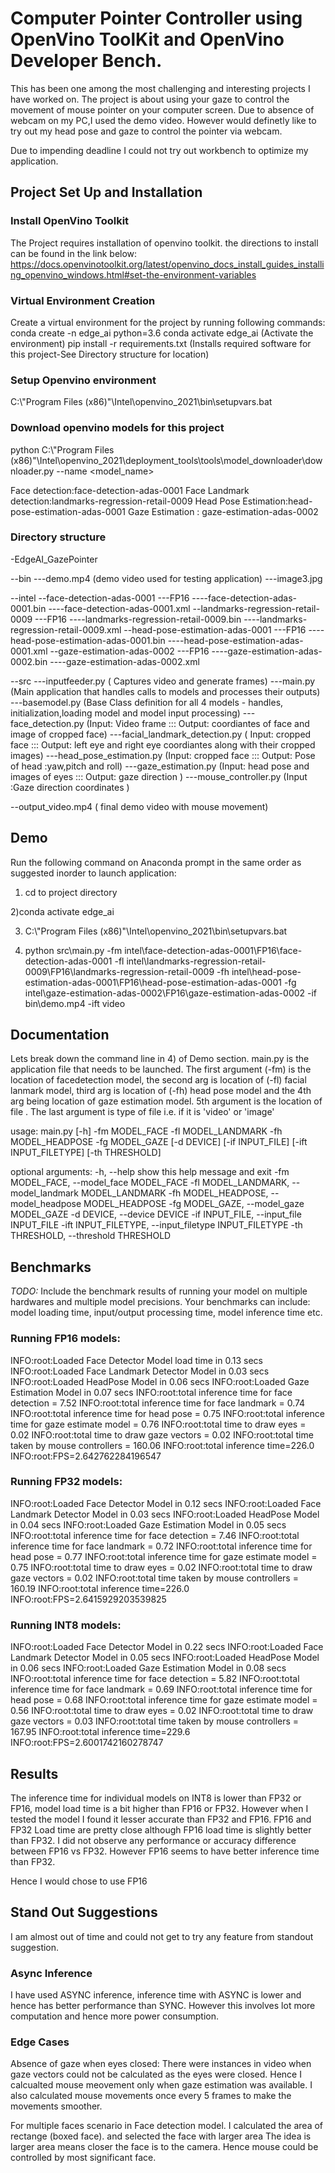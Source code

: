 # Computer Pointer Controller using OpenVino ToolKit and OpenVino Developer Bench.

This has been one among the most challenging  and interesting projects I have worked on. The project is about using your gaze to control the movement of mouse pointer on your computer screen. Due to absence of webcam on my PC,I used the demo video. However would definetly like to try out my head pose and gaze to control the pointer via webcam. 

Due to impending deadline I could not try out workbench to optimize my application.

## Project Set Up and Installation

### Install OpenVino Toolkit
The Project requires installation of openvino toolkit. the directions to install can be found in the link below:
 https://docs.openvinotoolkit.org/latest/openvino_docs_install_guides_installing_openvino_windows.html#set-the-environment-variables

### Virtual Environment Creation
Create a virtual environment for the project by running following commands:
conda create -n edge_ai python=3.6
conda activate edge_ai (Activate the environment)
pip install -r requirements.txt  (Installs required software for this project-See Directory structure for location)

### Setup Openvino environment
C:\\"Program Files (x86)"\\Intel\\openvino_2021\\bin\setupvars.bat 

### Download openvino models for this project
python C:\\"Program Files (x86)"\\Intel\\openvino_2021\\deployment_tools\\tools\\model_downloader\\downloader.py --name <model_name>

Face detection:face-detection-adas-0001
Face Landmark detection:landmarks-regression-retail-0009
Head Pose Estimation:head-pose-estimation-adas-0001
Gaze Estimation : gaze-estimation-adas-0002

### Directory structure
-EdgeAI_GazePointer

--bin
---demo.mp4 (demo video used for testing application)
---image3.jpg

--intel
--face-detection-adas-0001
---FP16
----face-detection-adas-0001.bin
----face-detection-adas-0001.xml
--landmarks-regression-retail-0009
---FP16
----landmarks-regression-retail-0009.bin
----landmarks-regression-retail-0009.xml
--head-pose-estimation-adas-0001
---FP16
----head-pose-estimation-adas-0001.bin
----head-pose-estimation-adas-0001.xml
--gaze-estimation-adas-0002
---FP16
----gaze-estimation-adas-0002.bin
----gaze-estimation-adas-0002.xml

--src
---inputfeeder.py ( Captures video and generate frames)
---main.py (Main application that handles calls to models and processes their outputs)
---basemodel.py (Base Class definition for all 4 models - handles, initialization,loading model and model input processing)
---face_detection.py (Input: Video frame ::: Output: coordiantes of face and image of cropped face)
---facial_landmark_detection.py  ( Input: cropped face ::: Output: left eye and right eye coordiantes along with their cropped images)
---head_pose_estimation.py (Input: cropped face ::: Output: Pose of head :yaw,pitch and roll)
---gaze_estimation.py  (Input: head pose and images of eyes ::: Output: gaze direction )
---mouse_controller.py  (Input :Gaze direction coordinates )

--output_video.mp4 ( final demo video with mouse movement)


## Demo
Run the following command on Anaconda prompt in the same order as suggested inorder to launch application:
1) cd to project directory 

2)conda activate edge_ai

3) C:\\"Program Files (x86)"\\Intel\\openvino_2021\\bin\setupvars.bat 

4) python  src\main.py -fm intel\face-detection-adas-0001\FP16\face-detection-adas-0001 -fl intel\landmarks-regression-retail-0009\FP16\landmarks-regression-retail-0009 -fh intel\head-pose-estimation-adas-0001\FP16\head-pose-estimation-adas-0001 -fg intel\gaze-estimation-adas-0002\FP16\gaze-estimation-adas-0002 -if bin\demo.mp4 -ift video



## Documentation
Lets break down the command line in 4) of Demo section. 
main.py is the application file that needs to be launched. The first argument (-fm) is the location of facedetection model, the second arg is location of (-fl) facial lanmark model, third arg is location of (-fh) head pose model and the 4th arg being location of gaze estimation model.
5th argument is the location of file . The last argument is type of file i.e. if it is 'video' or 'image'

usage: main.py [-h] -fm MODEL_FACE -fl MODEL_LANDMARK -fh MODEL_HEADPOSE -fg
               MODEL_GAZE [-d DEVICE] [-if INPUT_FILE] [-ift INPUT_FILETYPE]
               [-th THRESHOLD]

optional arguments:
  -h, --help            show this help message and exit
  -fm MODEL_FACE, --model_face MODEL_FACE
  -fl MODEL_LANDMARK, --model_landmark MODEL_LANDMARK
  -fh MODEL_HEADPOSE, --model_headpose MODEL_HEADPOSE
  -fg MODEL_GAZE, --model_gaze MODEL_GAZE
  -d DEVICE, --device DEVICE
  -if INPUT_FILE, --input_file INPUT_FILE
  -ift INPUT_FILETYPE, --input_filetype INPUT_FILETYPE
  -th THRESHOLD, --threshold THRESHOLD

## Benchmarks
*TODO:* Include the benchmark results of running your model on multiple hardwares and multiple model precisions. Your benchmarks can include: model loading time, input/output processing time, model inference time etc.

### Running FP16 models:
INFO:root:Loaded Face Detector Model load time in 0.13 secs
INFO:root:Loaded Face Landmark Detector Model in 0.03 secs
INFO:root:Loaded HeadPose Model in 0.06 secs
INFO:root:Loaded Gaze Estimation Model in 0.07 secs
INFO:root:total inference time for face detection = 7.52
INFO:root:total inference time for face landmark = 0.74
INFO:root:total inference time for head pose = 0.75
INFO:root:total inference time for gaze estimate model = 0.76
INFO:root:total time to draw eyes = 0.02
INFO:root:total time to draw gaze vectors = 0.02
INFO:root:total time taken by mouse controllers = 160.06
INFO:root:total inference time=226.0
INFO:root:FPS=2.642762284196547

### Running FP32 models:
INFO:root:Loaded Face Detector Model in 0.12 secs
INFO:root:Loaded Face Landmark Detector Model in 0.03 secs
INFO:root:Loaded HeadPose Model in 0.04 secs
INFO:root:Loaded Gaze Estimation Model in 0.05 secs
INFO:root:total inference time for face detection = 7.46
INFO:root:total inference time for face landmark = 0.72
INFO:root:total inference time for head pose = 0.77
INFO:root:total inference time for gaze estimate model = 0.75
INFO:root:total time to draw eyes = 0.02
INFO:root:total time to draw gaze vectors = 0.02
INFO:root:total time taken by mouse controllers = 160.19
INFO:root:total inference time=226.0
INFO:root:FPS=2.6415929203539825

### Running INT8 models:
INFO:root:Loaded Face Detector Model in 0.22 secs
INFO:root:Loaded Face Landmark Detector Model in 0.05 secs
INFO:root:Loaded HeadPose Model in 0.06 secs
INFO:root:Loaded Gaze Estimation Model in 0.08 secs
INFO:root:total inference time for face detection = 5.82
INFO:root:total inference time for face landmark = 0.69
INFO:root:total inference time for head pose = 0.68
INFO:root:total inference time for gaze estimate model = 0.56
INFO:root:total time to draw eyes = 0.02
INFO:root:total time to draw gaze vectors = 0.03
INFO:root:total time taken by mouse controllers = 167.95
INFO:root:total inference time=229.6
INFO:root:FPS=2.6001742160278747

## Results
The inference time for individual models on INT8 is  lower than FP32 or FP16, model load time is a bit higher than FP16 or FP32.
However when I tested the model I found it lesser accurate than FP32 and FP16. FP16 and FP32 Load time are pretty close although FP16 load time is slightly better than FP32. I did not observe any performance or accuracy difference between FP16 vs FP32. However FP16 seems to have better inference time than FP32. 

Hence I would chose to use FP16
## Stand Out Suggestions
I am almost out of time and could not get to try any feature from standout suggestion.

### Async Inference
I have used ASYNC inference, inference time with ASYNC is lower and hence has better performance than SYNC. However this involves lot more computation and hence more power consumption. 

### Edge Cases
Absence of gaze when eyes closed: There were instances in video when gaze vectors could not be calculated as the eyes were closed. Hence I calcualted mouse meovement only when gaze estimation was available. I also calculated mouse movements once every 5 frames to make the movements smoother.

For multiple faces scenario in Face detection model. I calculated the area of rectange (boxed face). and selected the face with larger area The idea is larger area  means closer the face is to the camera. Hence mouse could be controlled by most significant face.
